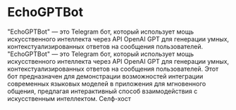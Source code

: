 # EchoGPTBot
"EchoGPTBot" — это Telegram бот, который использует мощь искусственного интеллекта через API OpenAI GPT для генерации умных, контекстуализированных ответов на сообщения пользователей.
"EchoGPTBot" — это Telegram бот, который использует мощь искусственного интеллекта через API OpenAI GPT для генерации умных, контекстуализированных ответов на сообщения пользователей. Этот бот предназначен для демонстрации возможностей интеграции современных языковых моделей в приложения для мгновенного общения, предлагая интерактивный способ взаимодействия с искусственным интеллектом.
Селф-хост
